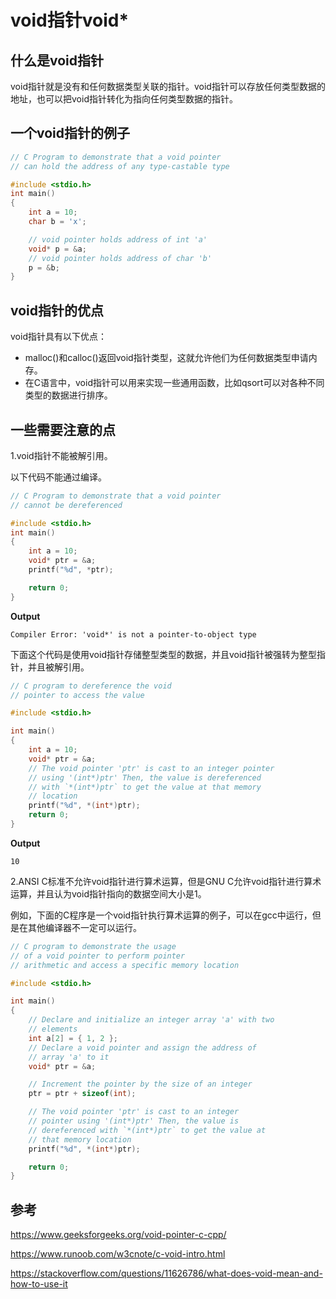 # void指针void*

## 什么是void指针

void指针就是没有和任何数据类型关联的指针。void指针可以存放任何类型数据的地址，也可以把void指针转化为指向任何类型数据的指针。

## 一个void指针的例子

```C
// C Program to demonstrate that a void pointer
// can hold the address of any type-castable type

#include <stdio.h>
int main()
{
	int a = 10;
	char b = 'x';

	// void pointer holds address of int 'a'
	void* p = &a;
	// void pointer holds address of char 'b'
	p = &b;
}
```

## void指针的优点

void指针具有以下优点：

* malloc()和calloc()返回void指针类型，这就允许他们为任何数据类型申请内存。
* 在C语言中，void指针可以用来实现一些通用函数，比如qsort可以对各种不同类型的数据进行排序。

## 一些需要注意的点

1.void指针不能被解引用。

以下代码不能通过编译。
```C
// C Program to demonstrate that a void pointer
// cannot be dereferenced

#include <stdio.h>
int main()
{
	int a = 10;
	void* ptr = &a;
	printf("%d", *ptr);

	return 0;
}
```

**Output**
```
Compiler Error: 'void*' is not a pointer-to-object type
```

下面这个代码是使用void指针存储整型类型的数据，并且void指针被强转为整型指针，并且被解引用。

```C
// C program to dereference the void
// pointer to access the value

#include <stdio.h>

int main()
{
	int a = 10;
	void* ptr = &a;
	// The void pointer 'ptr' is cast to an integer pointer
	// using '(int*)ptr' Then, the value is dereferenced
	// with `*(int*)ptr` to get the value at that memory
	// location
	printf("%d", *(int*)ptr);
	return 0;
}
```

**Output**
```
10
```

2.ANSI C标准不允许void指针进行算术运算，但是GNU C允许void指针进行算术运算，并且认为void指针指向的数据空间大小是1。

例如，下面的C程序是一个void指针执行算术运算的例子，可以在gcc中运行，但是在其他编译器不一定可以运行。

```C
// C program to demonstrate the usage
// of a void pointer to perform pointer
// arithmetic and access a specific memory location

#include <stdio.h>

int main()
{
	// Declare and initialize an integer array 'a' with two
	// elements
	int a[2] = { 1, 2 };
	// Declare a void pointer and assign the address of
	// array 'a' to it
	void* ptr = &a;

	// Increment the pointer by the size of an integer
	ptr = ptr + sizeof(int);

	// The void pointer 'ptr' is cast to an integer
	// pointer using '(int*)ptr' Then, the value is
	// dereferenced with `*(int*)ptr` to get the value at
	// that memory location
	printf("%d", *(int*)ptr);

	return 0;
}
```

## 参考

https://www.geeksforgeeks.org/void-pointer-c-cpp/

https://www.runoob.com/w3cnote/c-void-intro.html

https://stackoverflow.com/questions/11626786/what-does-void-mean-and-how-to-use-it

